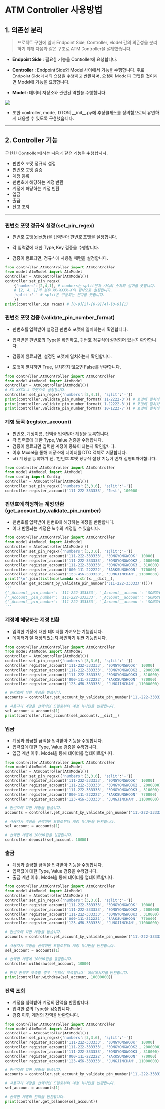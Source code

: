 # ATM Controller 사용방법

## 1. 의존성 분리
> 프로젝트 구현에 앞서 Endpoint Side, Controller, Model 간의 의존성을 분리하기 위해 다음과 같은 구조로 ATM Controller을 설계했습니다.
- <b>Endpoint Side</b> : 필요한 기능을 Controller에 요청합니다.

- <b>Controller</b> : Endpoint Side와 Model 사이에서 기능을 수행합니다. 
주로 Endpoint Side에서의 요청을 수행하고 반환하며, 
요청이 Model과 관련된 것이라면 Model에 기능을 요청합니다.

- <b>Model</b> : 데이터 저장소와 관련된 역할을 수행합니다.

<img src='img/구조.JPG'>

- 또한 controller, model, DTO의 \_\_init\_\_.py에 추상클래스를 정의함으로써 유연하게 대응할 수 있도록 구현했습니다.
<hr>

## 2. Controller 기능
구현한 Controller에서는 다음과 같은 기능을 수행합니다.
- 핀번호 포맷 정규식 설정
- 핀번호 포맷 검증
- 계정 등록
- 핀번호에 해당하는 계정 반환
- 계정에 해당하는 계정 반환
- 입금
- 출금
- 잔고 조회
<hr>

### 핀번호 포맷 정규식 설정 (set_pin_regex)
- 핀번호 포맷(dict형)을 입력받아 핀번호 포맷을 설정합니다.

- 각 입력값에 대한 Type, Key 검증을 수행합니다.

- 검증이 완료되면, 정규식에 사용될 패턴을 설정합니다.
``` python
from controller.AtmController import AtmController
from model.AtmModel import AtmModel
controller = AtmController(AtmModel())
controller.set_pin_regex(
    {'numbers':[2,4,1], # numbers는 split문자 사이의 숫자의 길이를 뜻합니다.
    # [2, 4, 1]의 경우 XX-XXXX-X의 형식으로 설정됩니다.
    'split':'-' # split은 구분되는 문자를 뜻합니다.
    })
print(controller.pin_regex) # [0-9]{2}-[0-9]{4}-[0-9]{1}
```

### 핀번호 포맷 검증 (validate_pin_number_format)
- 핀번호를 입력받아 설정된 핀번호 포맷에 일치하는지 확인합니다.

- 입력받은 핀번호의 Type을 확인하고, 핀번호 정규식이 설정되어 있는지 확인합니다.

- 검증이 완료되면, 설정된 포맷에 일치하는지 확인합니다.

- 포맷이 일치하면 True, 일치하지 않으면 False를 반환합니다.
``` python
from controller.AtmController import AtmController
from model.AtmModel import AtmModel
controller = AtmController(AtmModel())
# XX-XXXX-X 포맷으로 설정합니다.
controller.set_pin_regex({'numbers':[2,4,1], 'split':'-'}) 
print(controller.validate_pin_number_format('11-2222-3')) # 포맷에 일치하므로 True가 반환됩니다.
print(controller.validate_pin_number_format('1-12222-3')) # 포맷에 일치하지 않으므로 False가 반환됩니다.
print(controller.validate_pin_number_format('10-1223-7')) # 포맷에 일치하므로 True가 반환됩니다.
```

### 계정 등록 (register_account)
- 핀번호, 계정이름, 잔액을 입력받아 계정을 등록합니다.
- 각 입력값에 대한 Type, Value 검증을 수행합니다.
- 검증이 완료되면 입력한 계정이 중복이 되는지 확인합니다.
- 이후 Model을 통해 저장소에 데이터를 DTO 객체로 저장합니다.
- cf) 계정을 등록하기 전, '핀번호 포맷 정규식 설정'기능이 먼저 실행되어야합니다.
``` python
from controller.AtmController import AtmController
from model.AtmModel import AtmModel
from config import Config
controller = AtmController(AtmModel())
controller.set_pin_regex({'numbers':[3,3,6], 'split':'-'})
controller.register_account('111-222-333333', 'Test', 100000)
```

### 핀번호에 해당하는 계정 반환 (get_account_by_validate_pin_number)
- 핀번호를 입력받아 핀번호에 해당하는 계정을 반환합니다.
- 이때 반환되는 계정은 복수의 계정일 수 있습니다.
``` python
from controller.AtmController import AtmController
from model.AtmModel import AtmModel
controller = AtmController(AtmModel())
controller.set_pin_regex({'numbers':[3,3,6], 'split':'-'})
controller.register_account('111-222-333333', 'SONGYONGWOOK', 10000)
controller.register_account('111-222-333333', 'SONGYONGWOOK2', 2000000)
controller.register_account('111-222-333333', 'SONGYONGWOOK3', 310000)
controller.register_account('000-111-222222', 'PARKSUNGHOON', 770000)
controller.register_account('123-456-333333', 'JUNGJINCHAN', 11000000)
print('\n'.join(list(map(lambda x:str(x.__dict__), 
controller.get_account_by_validate_pin_number('111-222-333333')))))
'''
{'_Account__pin_number': '111-222-333333', '_Account__account': 'SONGYONGWOOK', '_Account__balance': 10000}
{'_Account__pin_number': '111-222-333333', '_Account__account': 'SONGYONGWOOK2', '_Account__balance': 2000000}
{'_Account__pin_number': '111-222-333333', '_Account__account': 'SONGYONGWOOK3', '_Account__balance': 310000}
'''
```

### 계정에 해당하는 계정 반환
- 입력한 계정에 대한 데이터를 가져오는 기능입니다.
- 데이터가 잘 저장되었는지 확인하기 위한 기능입니다.
``` python
from controller.AtmController import AtmController
from model.AtmModel import AtmModel
controller = AtmController(AtmModel())
controller.set_pin_regex({'numbers':[3,3,6], 'split':'-'})
controller.register_account('111-222-333333', 'SONGYONGWOOK', 10000)
controller.register_account('111-222-333333', 'SONGYONGWOOK2', 2000000)
controller.register_account('111-222-333333', 'SONGYONGWOOK3', 310000)
controller.register_account('000-111-222222', 'PARKSUNGHOON', 770000)
controller.register_account('123-456-333333', 'JUNGJINCHAN', 11000000)

# 핀번호에 대한 계정을 받습니다.
accounts = controller.get_account_by_validate_pin_number('111-222-333333')

# 사용자가 계정을 선택하면 모델로부터 계정 하나만을 반환합니다.
sel_account = accounts[1]
print(controller.find_account(sel_account).__dict__)
```

### 입금
- 계정과 입금할 금액을 입력받아 기능을 수행합니다.
- 입력값에 대한 Type, Value 검증을 수행합니다.
- 입금 계산 이후, Model을 통해 데이터를 업데이트합니다.
``` python
from controller.AtmController import AtmController
from model.AtmModel import AtmModel
controller = AtmController(AtmModel())
controller.set_pin_regex({'numbers':[3,3,6], 'split':'-'})
controller.register_account('111-222-333333', 'SONGYONGWOOK', 10000)
controller.register_account('111-222-333333', 'SONGYONGWOOK2', 2000000)
controller.register_account('111-222-333333', 'SONGYONGWOOK3', 310000)
controller.register_account('000-111-222222', 'PARKSUNGHOON', 770000)
controller.register_account('123-456-333333', 'JUNGJINCHAN', 11000000)

# 핀번호에 대한 계정을 받습니다.
accounts = controller.get_account_by_validate_pin_number('111-222-333333')

# 사용자가 계정을 선택하면 모델로부터 계정 하나만을 반환합니다.
sel_account = accounts[1]

# 선택한 계정에 10000원을 입금합니다.
controller.deposit(sel_account, 10000)
```

### 출금
- 계정과 출금할 금액을 입력받아 기능을 수행합니다.
- 입력값에 대한 Type, Value 검증을 수행합니다.
- 출금 계산 이후, Model을 통해 데이터를 업데이트합니다.
``` python
from controller.AtmController import AtmController
from model.AtmModel import AtmModel
controller = AtmController(AtmModel())
controller.set_pin_regex({'numbers':[3,3,6], 'split':'-'})
controller.register_account('111-222-333333', 'SONGYONGWOOK', 10000)
controller.register_account('111-222-333333', 'SONGYONGWOOK2', 2000000)
controller.register_account('111-222-333333', 'SONGYONGWOOK3', 310000)
controller.register_account('000-111-222222', 'PARKSUNGHOON', 770000)
controller.register_account('123-456-333333', 'JUNGJINCHAN', 11000000)

# 핀번호에 대한 계정을 받습니다.
accounts = controller.get_account_by_validate_pin_number('111-222-333333')

# 사용자가 계정을 선택하면 모델로부터 계정 하나만을 반환합니다.
sel_account = accounts[1]

# 선택한 계정에 10000원을 출금합니다.
controller.withdraw(sel_account, 10000)

# 만약 잔액이 부족할 경우 '잔액이 부족합니다' 에러메시지를 반환합니다.
print(controller.withdraw(sel_account, 10000000))
```

### 잔액 조회
- 계정을 입력받아 계정의 잔액을 반환합니다.
- 입력한 값의 Type을 검증합니다.
- 검증 이후, 계정의 잔액을 반환합니다.
``` python
from controller.AtmController import AtmController
from model.AtmModel import AtmModel
controller = AtmController(AtmModel())
controller.set_pin_regex({'numbers':[3,3,6], 'split':'-'})
controller.register_account('111-222-333333', 'SONGYONGWOOK', 10000)
controller.register_account('111-222-333333', 'SONGYONGWOOK2', 2000000)
controller.register_account('111-222-333333', 'SONGYONGWOOK3', 310000)
controller.register_account('000-111-222222', 'PARKSUNGHOON', 770000)
controller.register_account('123-456-333333', 'JUNGJINCHAN', 11000000)

# 핀번호에 대한 계정을 받습니다.
accounts = controller.get_account_by_validate_pin_number('111-222-333333')

# 사용자가 계정을 선택하면 모델로부터 계정 하나만을 반환합니다.
sel_account = accounts[1]

# 선택한 계정의 잔액을 반환합니다.
print(controller.get_balance(sel_account))
```